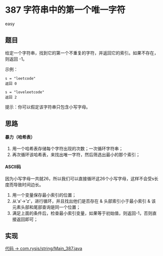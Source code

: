 # 387 字符串中的第一个唯一字符

easy

## 题目

给定一个字符串，找到它的第一个不重复的字符，并返回它的索引。如果不存在，则返回 -1。

示例：
```
s = "leetcode"
返回 0

s = "loveleetcode"
返回 2
```

提示：你可以假定该字符串只包含小写字母。

## 思路

#### 暴力（哈希表）

1. 用一个哈希表存储每个字符出现的次数；一次循环字符串；
2. 再次循环该哈希表，来找出唯一字符，然后筛选出最小的那个索引；


#### ASCII码

因为小写字母一共就26，所以我们可以直接循环这26个小写字母，这样不会受s长度而导致时间边长。

1. 用一个变量保存最小索引的位置；
2. 从'a'->'z'，进行循环，并且找出他们是否存在 & 头部索引小于最小索引 & 该元素头部和尾部查询是同一个位置；
3. 满足上面的条件后，检查最小索引变量，如果等于初始值，则返回-1，否则直接返回即可； 

## 实现

[代码 -> com.rysis/string/Main_387.java](../../src/com/rysis/string/Main_387.java)